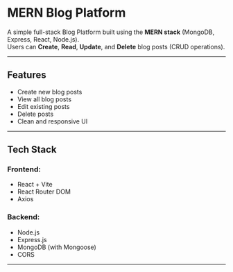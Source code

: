 #  MERN Blog Platform

A simple full-stack Blog Platform built using the **MERN stack** (MongoDB, Express, React, Node.js).  
Users can **Create**, **Read**, **Update**, and **Delete** blog posts (CRUD operations).

---

##  Features

- Create new blog posts 
- View all blog posts 
- Edit existing posts 
- Delete posts 
- Clean and responsive UI

---

##  Tech Stack

### Frontend:
- React + Vite
- React Router DOM
- Axios

### Backend:
- Node.js
- Express.js
- MongoDB (with Mongoose)
- CORS 

---


